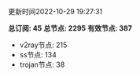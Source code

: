 更新时间2022-10-29 19:27:31

**总订阅: 45**
**总节点: 2295**
**有效节点: 387**
- v2ray节点: 215
- ss节点: 134
- trojan节点: 38
